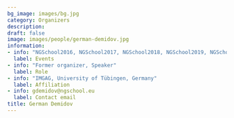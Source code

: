 ```yaml
---
bg_image: images/bg.jpg
category: Organizers
description: 
draft: false
image: images/people/german-demidov.jpg
information:
- info: "NGSchool2016, NGSchool2017, NGSchool2018, NGSchool2019, NGSchool2020"
  label: Events
- info: "Former organizer, Speaker"
  label: Role
- info: "IMGAG, University of Tübingen, Germany"
  label: Affiliation
- info: gdemidov@ngschool.eu
  label: Contact email
title: German Demidov
---
```

